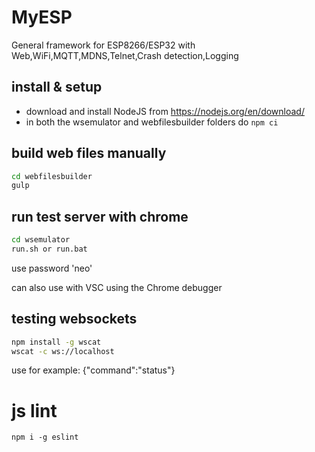 # MyESP
General framework for ESP8266/ESP32 with Web,WiFi,MQTT,MDNS,Telnet,Crash detection,Logging

## install & setup

* download and install NodeJS from https://nodejs.org/en/download/ 
* in both the wsemulator and webfilesbuilder folders do `npm ci`

## build web files manually

```sh
cd webfilesbuilder
gulp
```

## run test server with chrome

```sh
cd wsemulator
run.sh or run.bat
```

use password 'neo'

can also use with VSC using the Chrome debugger

## testing websockets

```sh
npm install -g wscat
wscat -c ws://localhost
```
use for example: {"command":"status"}

# js lint

`npm i -g eslint`

